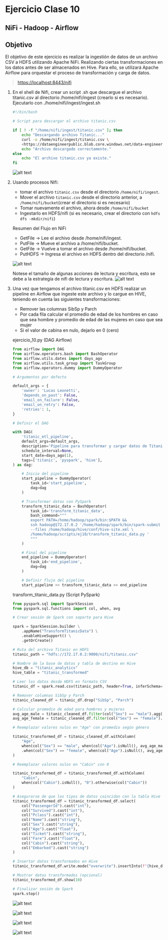 # Ejercicio Clase 10

## NiFi - Hadoop - Airflow

## Objetivo

El objetivo de este ejercicio es realizar la ingestión de datos de un archivo CSV a HDFS utilizando Apache NiFi. Realizando ciertas transformaciones en los datos antes de ser almacenados en Hive. Para ello, se utilizará Apache Airflow para orquestar el proceso de transformación y carga de datos.

> <https://localhost:8443/nifi>

1. En el shell de Nifi, crear un script .sh que descargue el archivo titanic.csv al directorio /home/nifi/ingest (crearlo si es necesario). Ejecutarlo con ./home/nifi/ingest/ingest.sh

    ```bash
    #!/bin/bash

    # Script para descargar el archivo titanic.csv

    if [ ! -f "/home/nifi/ingest/titanic.csv" ]; then
        echo "Descargando archivo Titanic..."
        curl -o /home/nifi/ingest/titanic.csv \
        <https://dataengineerpublic.blob.core.windows.net/data-engineer/titanic.csv>
        echo "Archivo descargado correctamente."
    else
        echo "El archivo titanic.csv ya existe."
    fi
    ```

    ![alt text](image.png)

2. Usando procesos Nifi:
    - tomar el archivo `titanic.csv` desde el directorio `/home/nifi/ingest`.
    - Mover el archivo `titanic.csv` desde el directorio anterior, a `/home/nifi/bucket`(crear el directorio si es necesario)
    - Tomar nuevamente el archivo, ahora desde `/home/nifi/bucket`
    - Ingestarlo en HDFS/nifi (si es necesario, crear el directorio con `hdfs dfs -mkdir/nifi`)

    Resumen del Flujo en NiFi

    - GetFile → Lee el archivo desde /home/nifi/ingest.
    - PutFile → Mueve el archivo a /home/nifi/bucket.
    - GetFile → Vuelve a tomar el archivo desde /home/nifi/bucket.
    - PutHDFS → Ingresa el archivo en HDFS dentro del directorio /nifi.

    ![alt text](image-1.png)

    Notese el tamaño de algunas acciones de lectura y escritura, esto se debe a la estrategia de nifi de lectura y escritura.
    ![alt text](image-2.png)

3. Una vez que tengamos el archivo titanic.csv en HDFS realizar un pipeline en Airflow que
ingeste este archivo y lo cargue en HIVE, teniendo en cuenta las siguientes
transformaciones:
    - Remover las columnas SibSp y Parch
    - Por cada fila calcular el promedio de edad de los hombres en caso que sea
    hombre y promedio de edad de las mujeres en caso que sea mujer
    - Si el valor de cabina en nulo, dejarlo en 0 (cero)

    ejercicio_10.py (DAG Airflow)

    ```python
    from airflow import DAG
    from airflow.operators.bash import BashOperator
    from airflow.utils.dates import days_ago
    from airflow.utils.task_group import TaskGroup
    from airflow.operators.dummy import DummyOperator

    # Argumentos por defecto

    default_args = {
        'owner': 'Lucas Leonetti',
        'depends_on_past': False,
        'email_on_failure': False,
        'email_on_retry': False,
        'retries': 1,
    }

    # Definir el DAG

    with DAG(
        'titanic_etl_pipeline',
        default_args=default_args,
        description='Pipeline para transformar y cargar datos de Titanic en Hive',
        schedule_interval=None,
        start_date=days_ago(1),
        tags=['titanic', 'pyspark', 'hive'],
    ) as dag:

        # Inicio del pipeline
        start_pipeline = DummyOperator(
            task_id='start_pipeline',
            dag=dag
        )

        # Transformar datos con PySpark
        transform_titanic_data = BashOperator(
            task_id='transform_titanic_data',
            bash_command="""
            export PATH=/home/hadoop/spark/bin:$PATH &&
            ssh hadoop@172.17.0.2 '/home/hadoop/spark/bin/spark-submit \
            --files /home/hadoop/hive/conf/hive-site.xml \
            /home/hadoop/scripts/ej10/transform_titanic_data.py '
            """
        )

        # Final del pipeline
        end_pipeline = DummyOperator(
            task_id='end_pipeline',
            dag=dag
        )

        # Definir flujo del pipeline
        start_pipeline >> transform_titanic_data >> end_pipeline
    ```

    transform_titanic_data.py (Script PySpark)

    ```python
    from pyspark.sql import SparkSession
    from pyspark.sql.functions import col, when, avg

    # Crear sesión de Spark con soporte para Hive

    spark = SparkSession.builder \
        .appName("TransformTitanicData") \
        .enableHiveSupport() \
        .getOrCreate()

    # Ruta del archivo Titanic en HDFS
    titanic_path = "hdfs://172.17.0.2:9000/nifi/titanic.csv"

    # Nombre de la base de datos y tabla de destino en Hive
    hive_db = "titanic_analytics"
    hive_table = "titanic_transformed"

    # Leer los datos desde HDFS en formato CSV
    titanic_df = spark.read.csv(titanic_path, header=True, inferSchema=True)

    # Remover columnas SibSp y Parch
    titanic_cleaned_df = titanic_df.drop("SibSp", "Parch")

    # Calcular promedio de edad para hombres y mujeres
    avg_age_male = titanic_cleaned_df.filter(col("Sex") == "male").agg(avg("Age")).first()[0]
    avg_age_female = titanic_cleaned_df.filter(col("Sex") == "female").agg(avg("Age")).first()[0]

    # Reemplazar valores nulos en "Age" con promedio según género

    titanic_transformed_df = titanic_cleaned_df.withColumn(
        "Age",
        when(col("Sex") == "male", when(col("Age").isNull(), avg_age_male).otherwise(col("Age")))
        .when(col("Sex") == "female", when(col("Age").isNull(), avg_age_female).otherwise(col("Age")))
    )

    # Reemplazar valores nulos en "Cabin" con 0

    titanic_transformed_df = titanic_transformed_df.withColumn(
        "Cabin",
        when(col("Cabin").isNull(), "0").otherwise(col("Cabin"))
    )

    # Asegurarse de que los tipos de datos coincidan con la tabla Hive
    titanic_transformed_df = titanic_transformed_df.select(
        col("PassengerId").cast("int"),
        col("Survived").cast("int"),
        col("Pclass").cast("int"),
        col("Name").cast("string"),
        col("Sex").cast("string"),
        col("Age").cast("float"),
        col("Ticket").cast("string"),
        col("Fare").cast("float"),
        col("Cabin").cast("string"),
        col("Embarked").cast("string")
    )
    
    # Insertar datos transformados en Hive
    titanic_transformed_df.write.mode("overwrite").insertInto(f"{hive_db}.{hive_table}")

    # Mostrar datos transformados (opcional)
    titanic_transformed_df.show(10)

    # Finalizar sesión de Spark
    spark.stop()
    ```

    ![alt text](image-3.png)

    ![alt text](image-4.png)

    ![alt text](image-5.png)

    ![alt text](image-6.png)
